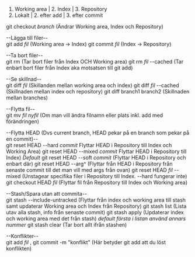 1. Working area | 2. Index | 3. Repository  
1. Lokalt | 2. efter add | 3. efter commit

git checkout *branch* (Ändrar Working area, Index och Repository)

--Lägga till filer--  
git add *fil* (Working area -> Index)
git commit *fil* (Index -> Repository)


--Ta bort filer--  
git rm (Tar bort filer från Index OCH Working area)
git rm *fil* --cached (Tar enbart bort filer från Index aka motsatsen till git add)



--Se skillnad--  
git diff *fil* (Skillanden mellan working area och index)
git diff *fil* --cached (Skillnaden mellan index och repository)
git diff branch1 branch2 (Skillnaden mellan branches)


--Flytta fil--  
git mv *fil* *nyfil* (Om man vill ändra filnamn eller plats inkl. add med förändringen)


--Flytta HEAD (Dvs current branch, HEAD pekar på en branch som pekar på en commit)--  
git reset HEAD --hard *commit* Flyttar HEAD i Repository till Index och Working Area)
git reset HEAD --mixed *commit* Flyttar HEAD i Repository till Index) *Default*
git reset HEAD --soft *commit* (Flyttar HEAD i Repository och enbart där)
git reset HEAD --arg^ (Flyttar från HEAD i Repository från senaste commit till det man vill med args från ovan)
git reset HEAD *fil* --mixed (Unstagear specifika filer i Repository till Index. --hard fungerar inte)
git checkout HEAD *fil* (Flyttar fil från Repository till Index och Working area)


--Stash/Spara utan att commita--  
git stash --include-untracked (Flyttar från index och working area till stash samt updaterar Working area och Index från Repository)
git stash list (Lista utav alla stash, info från senaste commit)
git stash apply (Updaterar index och working area med det från stash) *default första i listan använd annars nummer*
git stash clear (Tar bort allt ifrån stashen)

--Konflikter--  
git add *fil* , git commit -m "konflikt" (Här betyder git add att du löst konflikten)





